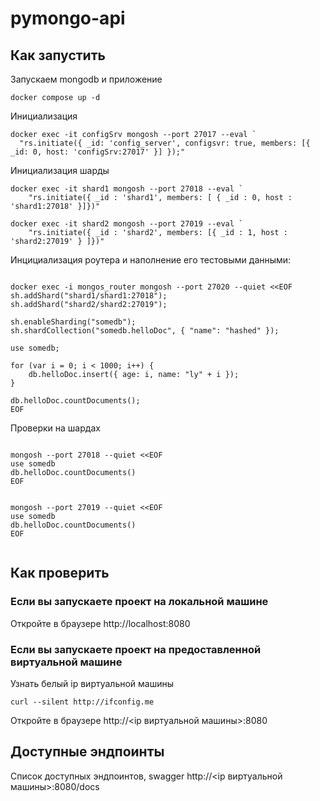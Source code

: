# pymongo-api

## Как запустить

Запускаем mongodb и приложение

```shell
docker compose up -d
```

Инициализация

```shell
docker exec -it configSrv mongosh --port 27017 --eval `
  "rs.initiate({ _id: 'config_server', configsvr: true, members: [{ _id: 0, host: 'configSrv:27017' }] });"
```

Инициализация шарды
```shell
docker exec -it shard1 mongosh --port 27018 --eval `
    "rs.initiate({ _id : 'shard1', members: [ { _id : 0, host : 'shard1:27018' }]})"
```
```shell
docker exec -it shard2 mongosh --port 27019 --eval `
    "rs.initiate({ _id : 'shard2', members: [{ _id : 1, host : 'shard2:27019' } ]})"
```


Инцициализация роутера и наполнение его тестовыми данными:
```shell

docker exec -i mongos_router mongosh --port 27020 --quiet <<EOF
sh.addShard("shard1/shard1:27018");
sh.addShard("shard2/shard2:27019");

sh.enableSharding("somedb");
sh.shardCollection("somedb.helloDoc", { "name": "hashed" });

use somedb;

for (var i = 0; i < 1000; i++) {
    db.helloDoc.insert({ age: i, name: "ly" + i });
}

db.helloDoc.countDocuments();
EOF

```


Проверки на шардах
```shell

mongosh --port 27018 --quiet <<EOF
use somedb
db.helloDoc.countDocuments()
EOF


mongosh --port 27019 --quiet <<EOF
use somedb
db.helloDoc.countDocuments()
EOF


```














## Как проверить

### Если вы запускаете проект на локальной машине

Откройте в браузере http://localhost:8080

### Если вы запускаете проект на предоставленной виртуальной машине

Узнать белый ip виртуальной машины

```shell
curl --silent http://ifconfig.me
```

Откройте в браузере http://<ip виртуальной машины>:8080

## Доступные эндпоинты

Список доступных эндпоинтов, swagger http://<ip виртуальной машины>:8080/docs